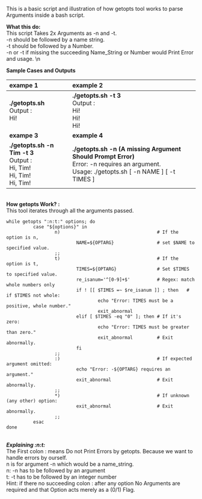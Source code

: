 This is a basic script and illustration of how getopts tool works to parse Arguments inside a bash script.

**What this do:**<br>
This script Takes 2x Arguments as -n and -t.<br>
-n should be followed by a name string.<br>
-t should be followed by a Number.<br>
-n or -t if missing the succeeding Name_String or Number would Print Error and usage. \n<br>



**Sample Cases and Outputs**

|**exampe 1**|**example 2**|
|:---|:---|
|**./getopts.sh**<br>Output : <br>Hi!<br> |**./getopts.sh -t 3**<br>Output : <br>Hi!<br>Hi!<br>Hi!<br>|**./getopts.sh -n Tim**<br>Output : <br>Hi, Tim!<br>|
|**exampe 3**|**example 4**|
|**./getopts.sh -n Tim -t 3**<br>Output : <br>Hi, Tim!<br>Hi, Tim!<br>Hi, Tim!<br>|**./getopts.sh -n (A missing Argument Should Prompt Error)**<br>Error: -n requires an argument.<br>Usage: ./getopts.sh [ -n NAME ] [ -t TIMES ]<br>|

<br>**How getopts Work? :**<br>
This tool iterates through all the arguments passed. 
```
while getopts ":n:t:" options; do  
          case "${options}" in
                  n)                                    # If the option is n,
                          NAME=${OPTARG}                # set $NAME to specified value.
                  ;;
                  t)                                    # If the option is t,
                          TIMES=${OPTARG}               # Set $TIMES to specified value.
                          re_isanum='^[0-9]+$'          # Regex: match whole numbers only
                          if ! [[ $TIMES =~ $re_isanum ]] ; then   # if $TIMES not whole:
                                  echo "Error: TIMES must be a positive, whole number."
                                  exit_abnormal
                          elif [ $TIMES -eq "0" ]; then # If it's zero:
                                  echo "Error: TIMES must be greater than zero."
                                  exit_abnormal         # Exit abnormally.
                          fi
                  ;;
                  :)                                    # If expected argument omitted:
                          echo "Error: -${OPTARG} requires an argument."
                          exit_abnormal                 # Exit abnormally.
                  ;;
                  *)                                    # If unknown (any other) option:
                          exit_abnormal                 # Exit abnormally.
                  ;;
          esac
done 
```
<br>***Explaining :n:t:***<br>
The First colon : means Do not Print Errors by getopts. Because we want to handle errors by ourself.<br>
n       is for argument -n which would be a name_string.<br>
n:      -n has to be followed by an argument<br>
t:      -t has to be followed by an integer number<br> 
Hint: if there no succeeding colon : after any option No Arguments are required and that Option acts merely as a (0/1) Flag.<br>
